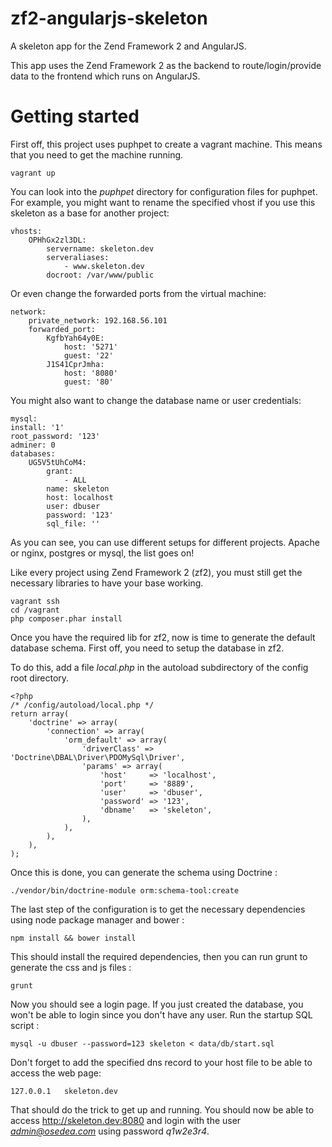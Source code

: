 zf2-angularjs-skeleton
======================

A skeleton app for the Zend Framework 2 and AngularJS.

This app uses the Zend Framework 2 as the backend to route/login/provide data to the frontend which runs on AngularJS.


Getting started
===============

First off, this project uses puphpet to create a vagrant machine. This means that you need to get the machine running.

    vagrant up

You can look into the *puphpet* directory for configuration files for puphpet. For example, you might want to rename the specified vhost if you use this skeleton as a base for another project:

    vhosts:
        OPHhGx2zl3DL:
            servername: skeleton.dev
            serveraliases:
                - www.skeleton.dev
            docroot: /var/www/public

Or even change the forwarded ports from the virtual machine:

    network:
        private_network: 192.168.56.101
        forwarded_port:
            KgfbYah64y0E:
                host: '5271'
                guest: '22'
            J1S41CprJmha:
                host: '8080'
                guest: '80'

You might also want to change the database name or user credentials:

    mysql:
    install: '1'
    root_password: '123'
    adminer: 0
    databases:
        UG5V5tUhCoM4:
            grant:
                - ALL
            name: skeleton
            host: localhost
            user: dbuser
            password: '123'
            sql_file: ''

As you can see, you can use different setups for different projects. Apache or nginx, postgres or mysql, the list goes on!

Like every project using Zend Framework 2 (zf2), you must still get the necessary libraries to have your base working.

    vagrant ssh
    cd /vagrant
    php composer.phar install

Once you have the required lib for zf2, now is time to generate the default database schema. First off, you need to setup the database in zf2.

To do this, add a file *local.php* in the autoload subdirectory of the config root directory.

    <?php
    /* /config/autoload/local.php */
    return array(
        'doctrine' => array(
            'connection' => array(
                'orm_default' => array(
                    'driverClass' => 'Doctrine\DBAL\Driver\PDOMySql\Driver',
                    'params' => array(
                        'host'     => 'localhost',
                        'port'     => '8889',
                        'user'     => 'dbuser',
                        'password' => '123',
                        'dbname'   => 'skeleton',
                    ),
                ),
            ),
        ),
    );

Once this is done, you can generate the schema using Doctrine :

    ./vendor/bin/doctrine-module orm:schema-tool:create

The last step of the configuration is to get the necessary dependencies using node package manager and bower :

    npm install && bower install

This should install the required dependencies, then you can run grunt to generate the css and js files :

    grunt

Now you should see a login page. If you just created the database, you won't be able to login since you don't have any user. Run the startup SQL script :

    mysql -u dbuser --password=123 skeleton < data/db/start.sql

Don't forget to add the specified dns record to your host file to be able to access the web page:

    127.0.0.1   skeleton.dev

That should do the trick to get up and running. You should now be able to access http://skeleton.dev:8080 and login with the user *admin@osedea.com* using password *q1w2e3r4*.
